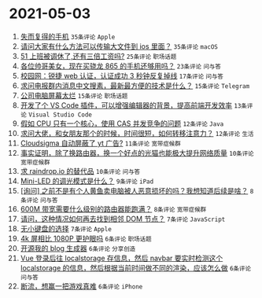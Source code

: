 # 2021-05-03

1. [失而复得的手机](https://www.v2ex.com/t/774698) `35条评论` `Apple`
1. [请问大家有什么方法可以传输大文件到 ios 里面？](https://www.v2ex.com/t/774707) `35条评论` `macOS`
1. [51 上班被调休了,还有三倍工资吗?](https://www.v2ex.com/t/774721) `25条评论` `职场话题`
1. [各位帅哥美女，现在买骁龙 865 的手机还够用吗？](https://www.v2ex.com/t/774754) `23条评论` `问与答`
1. [校园网：锐捷 web 认证，认证成功 3 秒钟反复掉线](https://www.v2ex.com/t/774703) `17条评论` `问与答`
1. [求问电报群内消息中文搜素，最新最方便的技术是什么？](https://www.v2ex.com/t/774704) `15条评论` `Telegram`
1. [公司电脑屏幕太烂](https://www.v2ex.com/t/774733) `15条评论` `职场话题`
1. [开发了个 VS Code 插件，可以增强编辑器的背景，提高前端开发效率](https://www.v2ex.com/t/774735) `13条评论` `Visual Studio Code`
1. [假如 CPU 只有一个核心，使用 CAS 并发竞争的问题](https://www.v2ex.com/t/774722) `12条评论` `Java`
1. [求问大佬，和女朋友那个的时候，时间很短，如何转移注意力？](https://www.v2ex.com/t/774730) `12条评论` `生活`
1. [Cloudsigma 自动屏蔽了 yt 广告?](https://www.v2ex.com/t/774751) `11条评论` `宽带症候群`
1. [事实证明，除了换路由器，换一个好点的光猫也能极大提升网络质量](https://www.v2ex.com/t/774765) `10条评论` `宽带症候群`
1. [求 raindrop.io 的替代品](https://www.v2ex.com/t/774746) `10条评论` `问与答`
1. [Mini-LED 的调光模式是什么？](https://www.v2ex.com/t/774700) `9条评论` `iPad`
1. [[询问] 之前不是有个人黄鱼卖电脑被人恶意损坏的吗？我想知道后续是啥？](https://www.v2ex.com/t/774763) `8条评论` `问与答`
1. [600M 带宽需要什么级别的路由器能跑满？](https://www.v2ex.com/t/774736) `8条评论` `宽带症候群`
1. [请问，这种情况如何再去找到相邻 DOM 节点？](https://www.v2ex.com/t/774774) `7条评论` `JavaScript`
1. [无小键盘的选择](https://www.v2ex.com/t/774753) `7条评论` `Apple`
1. [4k 屏相比 1080P 更护眼吗](https://www.v2ex.com/t/774776) `6条评论` `职场话题`
1. [开源我的 blog 生成器](https://www.v2ex.com/t/774764) `6条评论` `分享创造`
1. [Vue 登录后往 localstorage 存信息，然后 navbar 要实时检测这个 localstorage 的信息，然后根据当前时间做不同的渲染，应该怎么做](https://www.v2ex.com/t/774719) `6条评论` `问与答`
1. [断流，想赢一把游戏真难](https://www.v2ex.com/t/774712) `6条评论` `iPhone`

